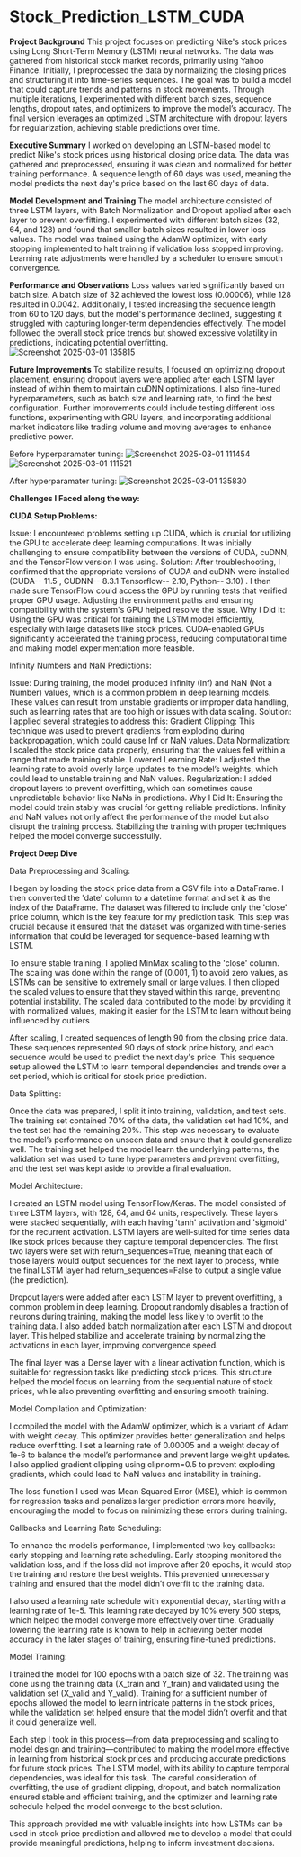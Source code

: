 # Stock_Prediction_LSTM_CUDA




**Project Background**
This project focuses on predicting Nike's stock prices using Long Short-Term Memory (LSTM) neural networks. The data was gathered from historical stock market records, primarily using Yahoo Finance. Initially, I preprocessed the data by normalizing the closing prices and structuring it into time-series sequences. The goal was to build a model that could capture trends and patterns in stock movements. Through multiple iterations, I experimented with different batch sizes, sequence lengths, dropout rates, and optimizers to improve the model’s accuracy. The final version leverages an optimized LSTM architecture with dropout layers for regularization, achieving stable predictions over time.


**Executive Summary**
I worked on developing an LSTM-based model to predict Nike's stock prices using historical closing price data. The data was gathered and preprocessed, ensuring it was clean and normalized for better training performance. A sequence length of 60 days was used, meaning the model predicts the next day's price based on the last 60 days of data.

**Model Development and Training**
The model architecture consisted of three LSTM layers, with Batch Normalization and Dropout applied after each layer to prevent overfitting. I experimented with different batch sizes (32, 64, and 128) and found that smaller batch sizes resulted in lower loss values. The model was trained using the AdamW optimizer, with early stopping implemented to halt training if validation loss stopped improving. Learning rate adjustments were handled by a scheduler to ensure smooth convergence.

**Performance and Observations**
Loss values varied significantly based on batch size. A batch size of 32 achieved the lowest loss (0.00006), while 128 resulted in 0.0042. Additionally, I tested increasing the sequence length from 60 to 120 days, but the model's performance declined, suggesting it struggled with capturing longer-term dependencies effectively. The model followed the overall stock price trends but showed excessive volatility in predictions, indicating potential overfitting.
![Screenshot 2025-03-01 135815](https://github.com/user-attachments/assets/ee30a2e6-3f18-4a22-8e18-2fd78c7ad155)


**Future Improvements**
To stabilize results, I focused on optimizing dropout placement, ensuring dropout layers were applied after each LSTM layer instead of within them to maintain cuDNN optimizations. I also fine-tuned hyperparameters, such as batch size and learning rate, to find the best configuration. Further improvements could include testing different loss functions, experimenting with GRU layers, and incorporating additional market indicators like trading volume and moving averages to enhance predictive power.

Before hyperparamater tuning: 
 ![Screenshot 2025-03-01 111454](https://github.com/user-attachments/assets/be10e791-d458-422f-ac19-e5eb2fa39579)
![Screenshot 2025-03-01 111521](https://github.com/user-attachments/assets/f48d72b1-93f6-4121-ab15-845f034a574f)



After hyperparamater tuning:
![Screenshot 2025-03-01 135830](https://github.com/user-attachments/assets/9ee19495-77fb-46de-9e94-d53b1a45aeef)


**Challenges I Faced along the way:**

**CUDA Setup Problems:**

Issue: I encountered problems setting up CUDA, which is crucial for utilizing the GPU to accelerate deep learning computations. It was initially challenging to ensure compatibility between the versions of CUDA, cuDNN, and the TensorFlow version I was using.
Solution: After troubleshooting, I confirmed that the appropriate versions of CUDA and cuDNN were installed (CUDA-- 11.5 , CUDNN-- 8.3.1 Tensorflow-- 2.10, Python-- 3.10) . I then made sure TensorFlow could access the GPU by running tests that verified proper GPU usage. Adjusting the environment paths and ensuring compatibility with the system's GPU helped resolve the issue.
Why I Did It: Using the GPU was critical for training the LSTM model efficiently, especially with large datasets like stock prices. CUDA-enabled GPUs significantly accelerated the training process, reducing computational time and making model experimentation more feasible.

Infinity Numbers and NaN Predictions:

Issue: During training, the model produced infinity (Inf) and NaN (Not a Number) values, which is a common problem in deep learning models. These values can result from unstable gradients or improper data handling, such as learning rates that are too high or issues with data scaling.
Solution: I applied several strategies to address this:
Gradient Clipping: This technique was used to prevent gradients from exploding during backpropagation, which could cause Inf or NaN values.
Data Normalization: I scaled the stock price data properly, ensuring that the values fell within a range that made training stable.
Lowered Learning Rate: I adjusted the learning rate to avoid overly large updates to the model’s weights, which could lead to unstable training and NaN values.
Regularization: I added dropout layers to prevent overfitting, which can sometimes cause unpredictable behavior like NaNs in predictions.
Why I Did It: Ensuring the model could train stably was crucial for getting reliable predictions. Infinity and NaN values not only affect the performance of the model but also disrupt the training process. Stabilizing the training with proper techniques helped the model converge successfully.

**Project Deep Dive**

Data Preprocessing and Scaling:

I began by loading the stock price data from a CSV file into a DataFrame. I then converted the 'date' column to a datetime format and set it as the index of the DataFrame. The dataset was filtered to include only the 'close' price column, which is the key feature for my prediction task. This step was crucial because it ensured that the dataset was organized with time-series information that could be leveraged for sequence-based learning with LSTM.

To ensure stable training, I applied MinMax scaling to the 'close' column. The scaling was done within the range of (0.001, 1) to avoid zero values, as LSTMs can be sensitive to extremely small or large values. I then clipped the scaled values to ensure that they stayed within this range, preventing potential instability. The scaled data contributed to the model by providing it with normalized values, making it easier for the LSTM to learn without being influenced by outliers

After scaling, I created sequences of length 90 from the closing price data. These sequences represented 90 days of stock price history, and each sequence would be used to predict the next day's price. This sequence setup allowed the LSTM to learn temporal dependencies and trends over a set period, which is critical for stock price prediction.

Data Splitting:

Once the data was prepared, I split it into training, validation, and test sets. The training set contained 70% of the data, the validation set had 10%, and the test set had the remaining 20%. This step was necessary to evaluate the model’s performance on unseen data and ensure that it could generalize well. The training set helped the model learn the underlying patterns, the validation set was used to tune hyperparameters and prevent overfitting, and the test set was kept aside to provide a final evaluation.

Model Architecture:

I created an LSTM model using TensorFlow/Keras. The model consisted of three LSTM layers, with 128, 64, and 64 units, respectively. These layers were stacked sequentially, with each having 'tanh' activation and 'sigmoid' for the recurrent activation. LSTM layers are well-suited for time series data like stock prices because they capture temporal dependencies. The first two layers were set with return_sequences=True, meaning that each of those layers would output sequences for the next layer to process, while the final LSTM layer had return_sequences=False to output a single value (the prediction).

Dropout layers were added after each LSTM layer to prevent overfitting, a common problem in deep learning. Dropout randomly disables a fraction of neurons during training, making the model less likely to overfit to the training data. I also added batch normalization after each LSTM and dropout layer. This helped stabilize and accelerate training by normalizing the activations in each layer, improving convergence speed.

The final layer was a Dense layer with a linear activation function, which is suitable for regression tasks like predicting stock prices. This structure helped the model focus on learning from the sequential nature of stock prices, while also preventing overfitting and ensuring smooth training.

Model Compilation and Optimization:

I compiled the model with the AdamW optimizer, which is a variant of Adam with weight decay. This optimizer provides better generalization and helps reduce overfitting. I set a learning rate of 0.00005 and a weight decay of 1e-6 to balance the model’s performance and prevent large weight updates. I also applied gradient clipping using clipnorm=0.5 to prevent exploding gradients, which could lead to NaN values and instability in training.

The loss function I used was Mean Squared Error (MSE), which is common for regression tasks and penalizes larger prediction errors more heavily, encouraging the model to focus on minimizing these errors during training.

Callbacks and Learning Rate Scheduling:

To enhance the model’s performance, I implemented two key callbacks: early stopping and learning rate scheduling. Early stopping monitored the validation loss, and if the loss did not improve after 20 epochs, it would stop the training and restore the best weights. This prevented unnecessary training and ensured that the model didn’t overfit to the training data.

I also used a learning rate schedule with exponential decay, starting with a learning rate of 1e-5. This learning rate decayed by 10% every 500 steps, which helped the model converge more effectively over time. Gradually lowering the learning rate is known to help in achieving better model accuracy in the later stages of training, ensuring fine-tuned predictions.

Model Training:

I trained the model for 100 epochs with a batch size of 32. The training was done using the training data (X_train and Y_train) and validated using the validation set (X_valid and Y_valid). Training for a sufficient number of epochs allowed the model to learn intricate patterns in the stock prices, while the validation set helped ensure that the model didn’t overfit and that it could generalize well.

Each step I took in this process—from data preprocessing and scaling to model design and training—contributed to making the model more effective in learning from historical stock prices and producing accurate predictions for future stock prices. The LSTM model, with its ability to capture temporal dependencies, was ideal for this task. The careful consideration of overfitting, the use of gradient clipping, dropout, and batch normalization ensured stable and efficient training, and the optimizer and learning rate schedule helped the model converge to the best solution.

This approach provided me with valuable insights into how LSTMs can be used in stock price prediction and allowed me to develop a model that could provide meaningful predictions, helping to inform investment decisions.
